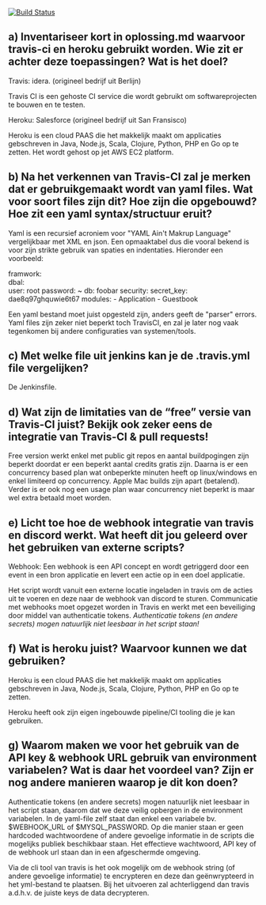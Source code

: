 [![Build Status](https://travis-ci.com/IneMentenPXL/OpsDev_calculator.svg?branch=main)](https://travis-ci.com/IneMentenPXL/OpsDev_calculator)

## a) Inventariseer kort in oplossing.md waarvoor travis-ci en heroku gebruikt worden. Wie zit er achter deze toepassingen? Wat is het doel?

Travis: idera. (origineel bedrijf uit Berlijn)

Travis CI is een gehoste CI service die wordt gebruikt om softwareprojecten te bouwen en te testen.

Heroku: Salesforce (origineel bedrijf uit San Fransisco)

Heroku is een cloud PAAS die het makkelijk maakt om applicaties gebschreven in Java, Node.js, Scala, Clojure, Python, PHP en Go op te zetten. Het wordt gehost op jet AWS EC2 platform.

## b) Na het verkennen van Travis-CI zal je merken dat er gebruikgemaakt wordt van yaml files. Wat voor soort files zijn dit? Hoe zijn die opgebouwd? Hoe zit een yaml syntax/structuur eruit?

Yaml is een recursief acroniem voor "YAML Ain't Makrup Language" vergelijkbaar met XML en json. Een opmaaktabel dus die vooral bekend is voor zijn strikte gebruik van spaties en indentaties. 
Hieronder een voorbeeld:

framwork:  
  dbal:  
    user: root
    password: ~
    db: foobar
  security:
    secret_key: dae8q97ghquwie6t67
  modules:
    - Application
    - Guestbook
    
Een yaml bestand moet juist opgesteld zijn, anders geeft de "parser" errors. Yaml files zijn zeker niet beperkt toch TravisCI, en zal je later nog vaak tegenkomen bij andere configuraties van systemen/tools. 

## c) Met welke file uit jenkins kan je de .travis.yml file vergelijken?

De Jenkinsfile.

## d) Wat zijn de limitaties van de “free” versie van Travis-CI juist? Bekijk ook zeker eens de integratie van Travis-CI & pull requests!

Free version werkt enkel met public git repos en aantal buildpogingen zijn beperkt doordat er een beperkt aantal credits gratis zijn. Daarna is er een concurrency based plan wat onbeperkte minuten heeft op linux/windows en enkel limiteerd op concurrency. Apple Mac builds zijn apart (betalend).
Verder is er ook nog een usage plan waar concurrency niet beperkt is maar wel extra betaald moet worden.

## e) Licht toe hoe de webhook integratie van travis en discord werkt. Wat heeft dit jou geleerd over het gebruiken van externe scripts?

Webhook: Een webhook is een API concept en wordt getriggerd door een event in een bron applicatie en levert een actie op in een doel applicatie.

Het script wordt vanuit een externe locatie ingeladen in travis om de acties uit te voeren en deze naar de webhook van discord te sturen. Communicatie met webhooks moet opgezet worden in Travis en werkt met een beveiliging door middel van authenticatie tokens.
_Authenticatie tokens (en andere secrets) mogen natuurlijk niet leesbaar in het script staan!_

## f) Wat is heroku juist? Waarvoor kunnen we dat gebruiken?

Heroku is een cloud PAAS die het makkelijk maakt om applicaties gebschreven in Java, Node.js, Scala, Clojure, Python, PHP en Go op te zetten.

Heroku heeft ook zijn eigen ingebouwde pipeline/CI tooling die je kan gebruiken.

## g) Waarom maken we voor het gebruik van de API key & webhook URL gebruik van environment variabelen? Wat is daar het voordeel van? Zijn er nog andere manieren waarop je dit kon doen?

Authenticatie tokens (en andere secrets) mogen natuurlijk niet leesbaar in het script staan, daarom dat we deze veilig opbergen in de environment variabelen. In de yaml-file zelf staat dan enkel een variabele bv. $WEBHOOK_URL of $MYSQL_PASSWORD. Op die manier staan er geen hardcoded wachtwoordene of andere gevoelige informatie in de scripts die mogelijks publiek beschikbaar staan. Het effectieve wachtwoord, API key of de webhook url staan dan in een afgeschermde omgeving.

Via de cli tool van travis is het ook mogelijk om de webhook string (of andere gevoelige informatie) te encrypteren en deze dan geënwrypteerd in het yml-bestand te plaatsen. Bij het uitvoeren zal achterliggend dan travis a.d.h.v. de juiste keys de data decrypteren.
